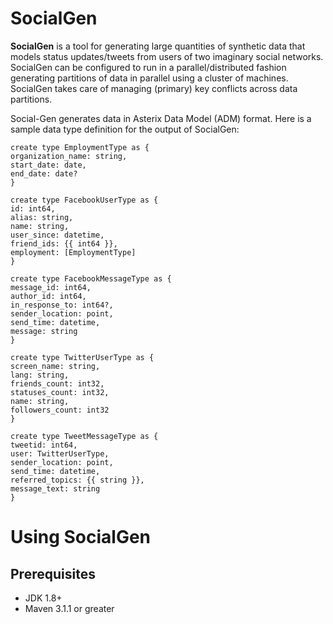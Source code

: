 # SocialGen
**SocialGen** is a tool for generating large quantities of synthetic data that models status updates/tweets from users of two imaginary social networks. SocialGen can be configured to run in a parallel/distributed fashion generating partitions of data in parallel using a cluster of machines. SocialGen takes care of managing (primary) key conflicts across data partitions.

Social-Gen generates data in Asterix Data Model (ADM) format. Here is a sample data type definition for the output of SocialGen:

```
create type EmploymentType as {
organization_name: string,
start_date: date,
end_date: date?
}

create type FacebookUserType as {
id: int64,
alias: string,
name: string,
user_since: datetime,
friend_ids: {{ int64 }},
employment: [EmploymentType]
}

create type FacebookMessageType as {
message_id: int64,
author_id: int64,
in_response_to: int64?,
sender_location: point,
send_time: datetime,
message: string
}

create type TwitterUserType as {
screen_name: string,
lang: string,
friends_count: int32,
statuses_count: int32,
name: string,
followers_count: int32
}

create type TweetMessageType as {
tweetid: int64,    
user: TwitterUserType,
sender_location: point,
send_time: datetime,
referred_topics: {{ string }},
message_text: string
}
```


# Using SocialGen
## Prerequisites
* JDK 1.8+
* Maven 3.1.1 or greater
